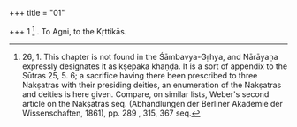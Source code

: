 +++
title = "01"

+++
1 [^1] . To Agni, to the Kṛttikās.


[^1]:  26, 1. This chapter is not found in the Śāmbavya-Gṛhya, and Nārāyaṇa expressly designates it as kṣepaka khaṇḍa. It is a sort of appendix to the Sūtras 25, 5. 6; a sacrifice having there been prescribed to three Nakṣatras with their presiding deities, an enumeration of the Nakṣatras and deities is here given. Compare, on similar lists, Weber's second article on the Nakṣatras seq. (Abhandlungen der Berliner Akademie der Wissenschaften, 1861), pp. 289 , 315, 367 seq.
